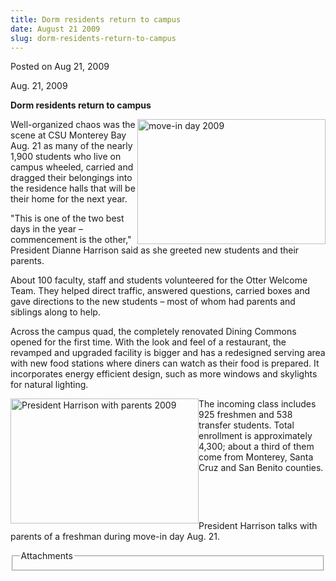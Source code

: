 ```yaml
---
title: Dorm residents return to campus
date: August 21 2009
slug: dorm-residents-return-to-campus
---
```


 



<span class="date">Posted on Aug 21, 2009    </span>
<p>Aug. 21, 2009<br/></p>
<strong>Dorm residents return to campus</strong>
<p><img alt="move-in day 2009" height="200" src="https://news.csumb.edu/sites/default/files/65/igx_migrate/images/move-in2.jpg" style="float:right" width="301">Well-organized chaos was the
scene at CSU Monterey Bay Aug. 21 as many of the nearly 1,900
students who live on campus wheeled, carried and dragged their
belongings into the residence halls that will be their home for the
next year.</img></p>
<p>&quot;This is one of the two best days in the year &#x2013; commencement is
the other,&quot; President Dianne Harrison said as she greeted new
students and their parents.</p>
<p>About 100 faculty, staff and students volunteered for the Otter
Welcome Team. They helped direct traffic, answered questions,
carried boxes and gave directions to the new students &#x2013; most of
whom had parents and siblings along to help.</p>
<p>Across the campus quad, the completely renovated Dining Commons
opened for the first time. With the look and feel of a restaurant,
the revamped and upgraded facility is bigger and has a redesigned
serving area with new food stations where diners can watch as their
food is prepared. It incorporates energy efficient design, such as
more windows and skylights for natural lighting.</p>
<p><img alt="President Harrison with parents 2009" height="200" src="https://news.csumb.edu/sites/default/files/65/igx_migrate/images/Dianne_parents2.jpg" style="float:left" width="301">The incoming class includes 925
freshmen and 538 transfer students. Total enrollment is
approximately 4,300; about a third of them come from Monterey,
Santa Cruz and San Benito counties.</img></p>
<p>&#xA0;</p>
<p>&#xA0;</p>
<p>President Harrison talks with parents of a freshman during
move-in day Aug. 21.</p>
<fieldset class="fieldgroup group-attachments">
<legend>Attachments</legend>
<div class="field field-type-emvideo field-field-attach-video">
<div class="field-items">
<div class="field-item odd">
<div class="emvideo emvideo-video emvideo-"/>
</div>
</div>
</div>
</fieldset>





```
